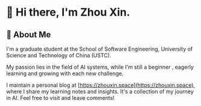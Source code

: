 # 👋 Hi there, I'm Zhou Xin.

## 🚀 About Me

I'm a graduate student at the School of Software Engineering, University of Science and Technology of China (USTC). 

My passion lies in the field of AI systems, while I'm still a beginner , eagerly learning and growing with each new challenge.

I maintain a personal blog at [https://zhouxin.space](https://zhouxin.space), where I share my learning notes and insights. It's a collection of my journey in AI. Feel free to visit and leave comments!


<!--
**LittleHeroZZZX/LittleHeroZZZX** is a ✨ _special_ ✨ repository because its `README.md` (this file) appears on your GitHub profile.

Here are some ideas to get you started:

- 🔭 I’m currently working on ...
- 🌱 I’m currently learning ...
- 👯 I’m looking to collaborate on ...
- 🤔 I’m looking for help with ...
- 💬 Ask me about ...
- 📫 How to reach me: ...
- 😄 Pronouns: ...
- ⚡ Fun fact: ...
-->
